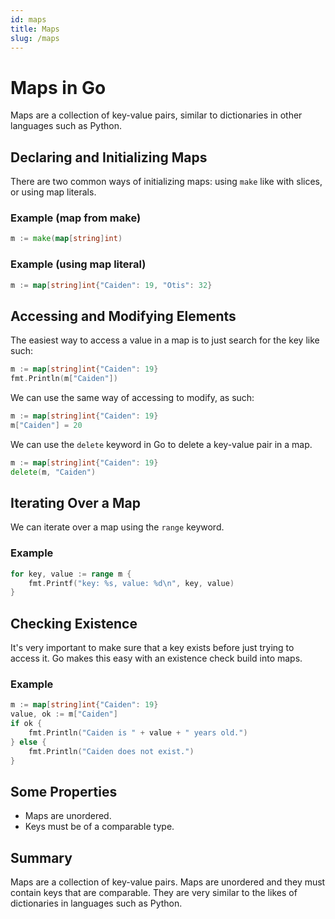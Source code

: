 ```yaml
---
id: maps
title: Maps
slug: /maps
---
```


# Maps in Go

Maps are a collection of key-value pairs, similar to dictionaries in other languages such as Python.

## Declaring and Initializing Maps

There are two common ways of initializing maps: using `make` like with slices, or using map literals.

### Example (map from make)

```go
m := make(map[string]int)
```

### Example (using map literal)

```go
m := map[string]int{"Caiden": 19, "Otis": 32}
```

## Accessing and Modifying Elements

The easiest way to access a value in a map is to just search for the key like such:

```go
m := map[string]int{"Caiden": 19}
fmt.Println(m["Caiden"])
```

We can use the same way of accessing to modify, as such:

```go
m := map[string]int{"Caiden": 19}
m["Caiden"] = 20
```

We can use the `delete` keyword in Go to delete a key-value pair in a map.

```go
m := map[string]int{"Caiden": 19}
delete(m, "Caiden")
```

## Iterating Over a Map

We can iterate over a map using the `range` keyword.

### Example

```go
for key, value := range m {
	fmt.Printf("key: %s, value: %d\n", key, value)
}
```

## Checking Existence

It's very important to make sure that a key exists before just trying to access it. Go makes this easy with an existence check build into maps.

### Example

```go
m := map[string]int{"Caiden": 19}
value, ok := m["Caiden"]
if ok {
	fmt.Println("Caiden is " + value + " years old.")
} else {
	fmt.Println("Caiden does not exist.")
}
```

## Some Properties

- Maps are unordered.
- Keys must be of a comparable type.

## Summary

Maps are a collection of key-value pairs. Maps are unordered and they must contain keys that are comparable. They are very similar to the likes of dictionaries in languages such as Python.
